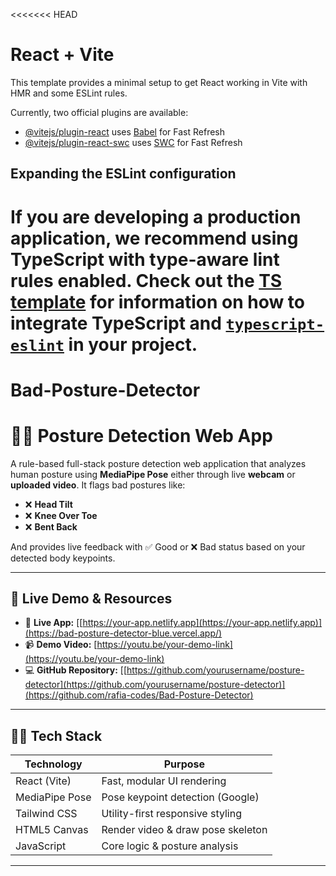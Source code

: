 <<<<<<< HEAD
# React + Vite

This template provides a minimal setup to get React working in Vite with HMR and some ESLint rules.

Currently, two official plugins are available:

- [@vitejs/plugin-react](https://github.com/vitejs/vite-plugin-react/blob/main/packages/plugin-react) uses [Babel](https://babeljs.io/) for Fast Refresh
- [@vitejs/plugin-react-swc](https://github.com/vitejs/vite-plugin-react/blob/main/packages/plugin-react-swc) uses [SWC](https://swc.rs/) for Fast Refresh

## Expanding the ESLint configuration

If you are developing a production application, we recommend using TypeScript with type-aware lint rules enabled. Check out the [TS template](https://github.com/vitejs/vite/tree/main/packages/create-vite/template-react-ts) for information on how to integrate TypeScript and [`typescript-eslint`](https://typescript-eslint.io) in your project.
=======
# Bad-Posture-Detector

# 🧍‍♂️ Posture Detection Web App

A rule-based full-stack posture detection web application that analyzes human posture using **MediaPipe Pose** either through live **webcam** or **uploaded video**. It flags bad postures like:

- ❌ **Head Tilt**
- ❌ **Knee Over Toe**
- ❌ **Bent Back**

And provides live feedback with ✅ Good or ❌ Bad status based on your detected body keypoints.

---

## 🚀 Live Demo & Resources

- 🔗 **Live App:** [[https://your-app.netlify.app](https://your-app.netlify.app)](https://bad-posture-detector-blue.vercel.app/)
- 📹 **Demo Video:** [https://youtu.be/your-demo-link](https://youtu.be/your-demo-link)
- 💻 **GitHub Repository:** [[https://github.com/yourusername/posture-detector](https://github.com/yourusername/posture-detector)](https://github.com/rafia-codes/Bad-Posture-Detector)

---

## 🧑‍💻 Tech Stack

| Technology     | Purpose                            |
|----------------|------------------------------------|
| React (Vite)   | Fast, modular UI rendering         |
| MediaPipe Pose | Pose keypoint detection (Google)   |
| Tailwind CSS   | Utility-first responsive styling   |
| HTML5 Canvas   | Render video & draw pose skeleton  |
| JavaScript     | Core logic & posture analysis      |

---




